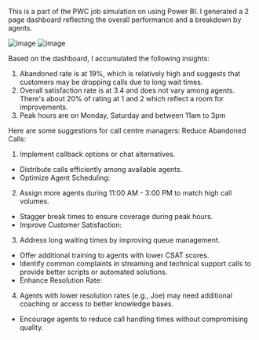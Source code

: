 This is a part of the PWC job simulation on using Power BI.
I generated a 2 page dashboard reflecting the overall performance and a breakdown by agents.

![image](https://github.com/user-attachments/assets/9d969989-18ed-4afb-8080-66035b301ec5)
![image](https://github.com/user-attachments/assets/2c39c89d-010e-4846-b866-b026c982c6ef)

Based on the dashboard, I accumulated the following insights:
1. Abandoned rate is at 19%, which is relatively high and suggests that customers may be dropping calls due to long wait times.
2. Overall satisfaction rate is at 3.4 and does not vary among agents. There's about 20% of rating at 1 and 2 which reflect a room for improvements.
3. Peak hours are on Monday, Saturday and between 11am to 3pm

Here are some suggestions for call centre managers: 
Reduce Abandoned Calls:

1. Implement callback options or chat alternatives.
- Distribute calls efficiently among available agents.
- Optimize Agent Scheduling:

2. Assign more agents during 11:00 AM - 3:00 PM to match high call volumes.
- Stagger break times to ensure coverage during peak hours.
- Improve Customer Satisfaction:

3. Address long waiting times by improving queue management.
- Offer additional training to agents with lower CSAT scores.
- Identify common complaints in streaming and technical support calls to provide better scripts or automated solutions.
- Enhance Resolution Rate:

4. Agents with lower resolution rates (e.g., Joe) may need additional coaching or access to better knowledge bases.
- Encourage agents to reduce call handling times without compromising quality.
